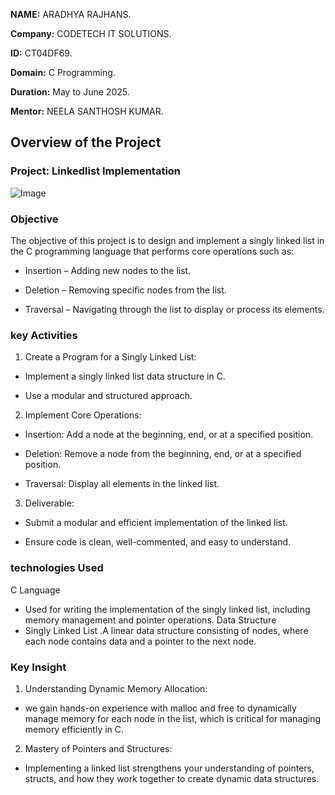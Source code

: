 **NAME:** ARADHYA RAJHANS.

**Company:** CODETECH IT SOLUTIONS.

**ID:** CT04DF69.

**Domain:** C Programming.

**Duration:** May to June 2025.

**Mentor:** NEELA SANTHOSH KUMAR.

## Overview of the Project

### Project: Linkedlist Implementation
![Image](https://github.com/user-attachments/assets/7a311bfb-19dd-45c2-8006-d69ba277da59)

### Objective
The objective of this project is to design and implement a singly linked list in the C programming language that performs core operations such as:

- Insertion – Adding new nodes to the list.

- Deletion – Removing specific nodes from the list.

- Traversal – Navigating through the list to display or process its elements.

### key Activities

1. Create a Program for a Singly Linked List:

 - Implement a singly linked list data structure in C.

 - Use a modular and structured approach.


2. Implement Core Operations:

 - Insertion: Add a node at the beginning, end, or at a specified position.

- Deletion: Remove a node from the beginning, end, or at a specified position.

- Traversal: Display all elements in the linked list.


3. Deliverable:

- Submit a modular and efficient implementation of the linked list.

- Ensure code is clean, well-commented, and easy to understand.


### technologies Used
 C Language
 - Used for writing the implementation of the singly linked list, including memory management and pointer operations.
Data Structure
 - Singly Linked List
    .A linear data structure consisting of nodes, where each node contains data and a pointer to the next node.

### Key Insight
1. Understanding Dynamic Memory Allocation:
  - we gain hands-on experience with malloc and free to dynamically manage memory for each node in the list, which is critical for managing memory efficiently in C.
2. Mastery of Pointers and Structures:
  - Implementing a linked list strengthens your understanding of pointers, structs, and how they work together to create dynamic data structures.




